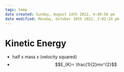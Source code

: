 ```yaml
---
tags: temp
date created: Sunday, August 14th 2022, 4:49:58 pm
date modified: Monday, October 10th 2022, 2:02:24 pm
---
```


# Kinetic Energy
- half x mass x (velocity squared)
- $$E_{K}= \frac{1}{2}mv^{2}$$



